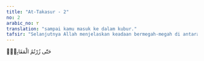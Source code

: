 ```yaml
---
title: "At-Takasur - 2"
no: 2
arabic_no: ٢
translation: "sampai kamu masuk ke dalam kubur."
tafsir: "Selanjutnya Allah menjelaskan keadaan bermegah-megah di antara manusia atau dengan usaha untuk memiliki lebih banyak dari orang lain akan terus berlanjut hingga mereka masuk lubang kubur. Dengan demikian, mereka telah menyia-nyiakan umur untuk hal yang tidak berfaedah, baik dalam hidup di dunia maupun untuk kehidupan akhirat.\n\nPara ulama berpendapat bahwa menziarahi kuburan adalah obat penawar yang paling ampuh untuk melunakkan hati, karena dengan ziarah kubur itu manusia akan ingat mati dan hari akhirat, maka dengan sendirinya akan membatasi keinginan-keinginan yang bukan-bukan.\n\nNabi Muhammad bersabda:\n\nSaya pernah melarang kamu menziarahi kubur, maka sekarang ziarahilah kubur itu, karena menziarahi kubur itu akan menjadikan zuhud dari kemewahan dunia dan mengingatkan kamu kepada kehidupan akhirat. (Riwayat Ibnu Majah dari Ibnu Mas'ud)."
---
```


حَتّٰى زُرْتُمُ الْمَقَابِرَۗ
